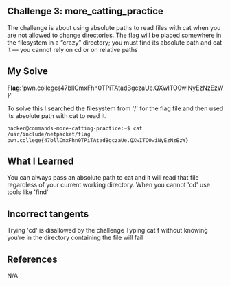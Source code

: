 ## Challenge 3: more_catting_practice

The challenge is about using absolute paths to read files with
cat when you are not allowed to change directories. The flag will be
placed somewhere in the filesystem in a “crazy” directory; you must
find its absolute path and cat it — you cannot rely on cd or on relative paths

## My Solve
**Flag:**'pwn.college{47bllCmxFhn0TPiTAtadBgczaUe.QXwITO0wiNyEzNzEzW}'

To solve this I searched the filesystem from '/' for the flag file
and then used its absolute path with cat to read it.
```
hacker@commands~more-catting-practice:~$ cat /usr/include/netpacket/flag
pwn.college{47bllCmxFhn0TPiTAtadBgczaUe.QXwITO0wiNyEzNzEzW}
```

## What I Learned

You can always pass an absolute path to cat and it will
read that file regardless of your current working directory.
When you cannot 'cd' use tools like 'find'
   

## Incorrect tangents
Trying 'cd'  is disallowed by the challenge
Typing cat f without knowing you’re in the directory
containing the file will fail

## References
N/A
